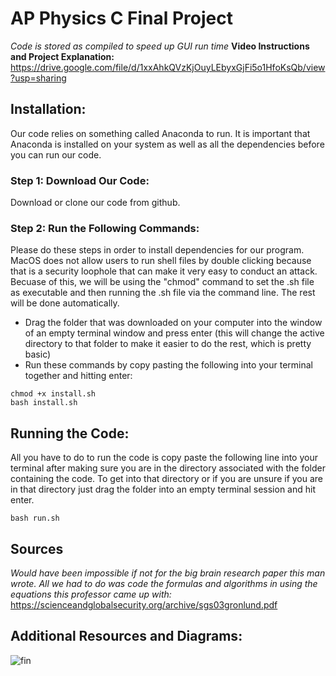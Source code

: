# AP Physics C Final Project
*Code is stored as compiled to speed up GUI run time*
**Video Instructions and Project Explanation:** https://drive.google.com/file/d/1xxAhkQVzKjOuyLEbyxGjFi5o1HfoKsQb/view?usp=sharing

## Installation:

Our code relies on something called Anaconda to run. It is important that Anaconda is installed on your system as well as all the dependencies before you can run our code.

### Step 1: Download Our Code:

Download or clone our code from github.



### Step 2: Run the Following Commands:

Please do these steps in order to install dependencies for our program.
MacOS does not allow users to run shell files by double clicking because that is a security loophole that can make it very easy to conduct an attack. Becuase of this, we will be using the "chmod" command to set the .sh file as executable and then running the .sh file via the command line. The rest will be done automatically.

  - Drag the folder that was downloaded on your computer into the window of an empty terminal window and press enter (this will change the active directory to that folder to make it easier to do the rest, which is pretty basic)
  - Run these commands by copy pasting the following into your terminal together and hitting enter:
  ``` 
  chmod +x install.sh
  bash install.sh
  ```
  
## Running the Code:

All you have to do to run the code is copy paste the following line into your terminal after making sure you are in the directory associated with the folder containing the code. To get into that directory or if you are unsure if you are in that directory just drag the folder into an empty terminal session and hit enter.

  ``` 
  bash run.sh
  ```
## Sources

*Would have been impossible if not for the big brain research paper this man wrote. All we had to do was code the formulas and algorithms in using the equations this professor came up with:* https://scienceandglobalsecurity.org/archive/sgs03gronlund.pdf

## Additional Resources and Diagrams:

![fin](https://user-images.githubusercontent.com/48323187/172739954-7c262364-f42b-476d-85ba-96c18b4276ef.png)




